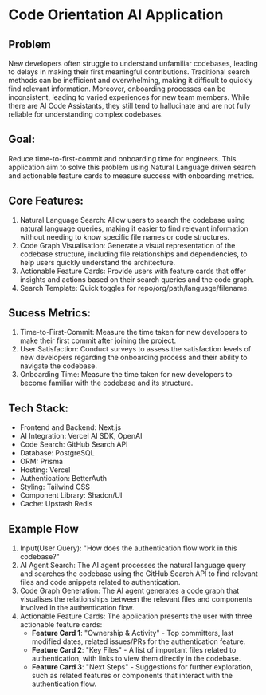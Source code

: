 # Code Orientation AI Application

## Problem

New developers often struggle to understand unfamiliar codebases, leading to delays in making their first meaningful contributions. Traditional search methods can be inefficient and overwhelming, making it difficult to quickly find relevant information. Moreover, onboarding processes can be inconsistent, leading to varied experiences for new team members. While there are AI Code Assistants, they still tend to hallucinate and are not fully reliable for understanding complex codebases.

## Goal:

Reduce time-to-first-commit and onboarding time for engineers. This application aim to solve this problem using Natural Language driven search and actionable feature cards to measure success with onboarding metrics.

## Core Features:

1. Natural Language Search: Allow users to search the codebase using natural language queries, making it easier to find relevant information without needing to know specific file names or code structures.
2. Code Graph Visualisation: Generate a visual representation of the codebase structure, including file relationships and dependencies, to help users quickly understand the architecture.
3. Actionable Feature Cards: Provide users with feature cards that offer insights and actions based on their search queries and the code graph.
4. Search Template: Quick toggles for repo/org/path/language/filename.

## Sucess Metrics:

1. Time-to-First-Commit: Measure the time taken for new developers to make their first commit after joining the project.
2. User Satisfaction: Conduct surveys to assess the satisfaction levels of new developers regarding the onboarding process and their ability to navigate the codebase.
3. Onboarding Time: Measure the time taken for new developers to become familiar with the codebase and its structure.

## Tech Stack:

- Frontend and Backend: Next.js
- AI Integration: Vercel AI SDK, OpenAI
- Code Search: GitHub Search API
- Database: PostgreSQL
- ORM: Prisma
- Hosting: Vercel
- Authentication: BetterAuth
- Styling: Tailwind CSS
- Component Library: Shadcn/UI
- Cache: Upstash Redis

## Example Flow

1. Input(User Query): "How does the authentication flow work in this codebase?"
2. AI Agent Search: The AI agent processes the natural language query and searches the codebase using the GitHub Search API to find relevant files and code snippets related to authentication.
3. Code Graph Generation: The AI agent generates a code graph that visualises the relationships between the relevant files and components involved in the authentication flow.
4. Actionable Feature Cards: The application presents the user with three actionable feature cards:
   - **Feature Card 1**: "Ownership & Activity" - Top committers, last modified dates, related issues/PRs for the authentication feature.
   - **Feature Card 2**: "Key Files" - A list of important files related to authentication, with links to view them directly in the codebase.
   - **Feature Card 3**: "Next Steps" - Suggestions for further exploration, such as related features or components that interact with the authentication flow.
